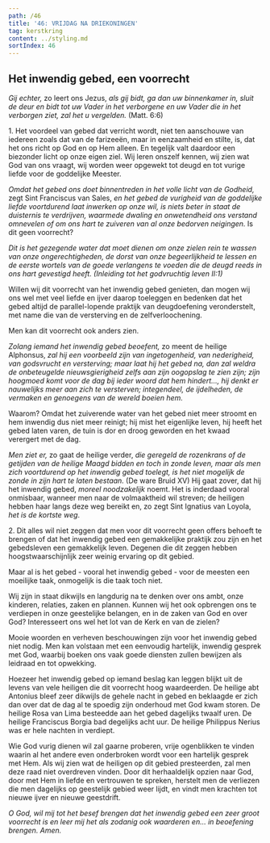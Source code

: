 ```yaml
---
path: /46
title: '46: VRIJDAG NA DRIEKONINGEN'
tag: kerstkring
content: ../styling.md
sortIndex: 46
---
```


## Het inwendig gebed, een voorrecht

_Gij echter,_ zo leert ons Jezus, _als gij bidt, ga dan uw binnenkamer in, sluit de deur en bidt tot uw Vader in het verborgene en uw Vader die in het verborgen ziet, zal het u vergelden._ (Matt. 6:6)

1\. Het voordeel van gebed dat verricht wordt, niet ten aanschouwe van iedereen zoals dat van de farizeeën, maar in eenzaamheid en stilte, is, dat het ons richt op God en op Hem alleen. En tegelijk valt daardoor een biezonder licht op onze eigen ziel. Wij leren onszelf kennen, wij zien wat God van ons vraagt, wij worden weer opgewekt tot deugd en tot vurige liefde voor de goddelijke Meester.

_Omdat het gebed ons doet binnentreden in het volle licht van de Godheid,_ zegt Sint Franciscus van Sales, _en het gebed de vurigheid van de goddelijke liefde voortdurend laat inwerken op onze wil, is niets beter in staat de duisternis te verdrijven, waarmede dwaling en onwetendheid ons verstand omnevelen of om ons hart te zuiveren van al onze bedorven neigingen._ Is dit geen voorrecht?

_Dit is het gezegende water dat moet dienen om onze zielen rein te wassen van onze ongerechtigheden, de dorst van onze begeerlijkheid te lessen en de eerste wortels van de goede verlangens te voeden die de deugd reeds in ons hart gevestigd heeft. (Inleiding tot het godvruchtig leven II:1)_

Willen wij dit voorrecht van het inwendig gebed genieten, dan mogen wij ons wel met veel liefde en ijver daarop toeleggen en bedenken dat het gebed altijd de parallel-lopende praktijk van deugdoefening veronderstelt, met name die van de versterving en de zelfverloochening.

Men kan dit voorrecht ook anders zien.

_Zolang iemand het inwendig gebed beoefent,_ zo meent de heilige Alphonsus, _zal hij een voorbeeld zijn van ingetogenheid, van nederigheid, van godsvrucht en versterving; maar laat hij het gebed na, dan zal weldra de onbeteugelde nieuwsgierigheid zelfs aan zijn oogopslag te zien zijn; zijn hoogmoed komt voor de dag bij ieder woord dat hem hindert..., hij denkt er nauwelijks meer aan zich te versterven; integendeel, de ijdelheden, de vermaken en genoegens van de wereld boeien hem._

Waarom? Omdat het zuiverende water van het gebed niet meer stroomt en hem inwendig dus niet meer reinigt; hij mist het eigenlijke leven, hij heeft het gebed laten varen, de tuin is dor en droog geworden en het kwaad verergert met de dag.

_Men ziet er,_ zo gaat de heilige verder, _die geregeld de rozenkrans of de getijden van de heilige
Maagd bidden en toch in zonde leven, maar als men zich voortdurend op het inwendig gebed toelegt, is het niet mogelijk de zonde in zijn hart te laten bestaan._ (De ware Bruid XV) Hij gaat zover, dat hij het inwendig gebed, _moreel noodzakelijk_ noemt. Het is inderdaad vooral onmisbaar, wanneer men naar de volmaaktheid wil streven; de heiligen hebben haar langs deze weg bereikt en, zo zegt Sint Ignatius van Loyola, _het is de kortste weg_.

2\. Dit alles wil niet zeggen dat men voor dit voorrecht geen offers behoeft te brengen of dat het inwendig gebed een gemakkelijke praktijk zou zijn en het gebedsleven een gemakkelijk leven. Degenen die dit zeggen hebben hoogstwaarschijnlijk zeer weinig ervaring op dit gebied.

Maar al is het gebed - vooral het inwendig gebed - voor de meesten een moeilijke taak, onmogelijk is die taak toch niet.

Wij zijn in staat dikwijls en langdurig na te denken over ons ambt, onze kinderen, relaties, zaken en plannen. Kunnen wij het ook opbrengen ons te verdiepen in onze geestelijke belangen, en in de zaken van God en over God? Interesseert ons wel het lot van de Kerk en van de zielen?

Mooie woorden en verheven beschouwingen zijn voor het inwendig gebed niet nodig. Men kan volstaan met een eenvoudig hartelijk, inwendig gesprek met God, waarbij boeken ons vaak goede diensten zullen bewijzen als leidraad en tot opwekking.

Hoezeer het inwendig gebed op iemand beslag kan leggen blijkt uit de levens van vele heiligen die dit voorrecht hoog waardeerden. De heilige abt Antonius bleef zeer dikwijls de gehele nacht in gebed en beklaagde er zich dan over dat de dag al te spoedig zijn onderhoud met God kwam storen. De heilige Rosa van Lima besteedde aan het gebed dagelijks twaalf uren. De heilige Franciscus Borgia bad degelijks acht uur. De heilige Philippus Nerius was er hele nachten in verdiept.

Wie God vurig dienen wil zal gaarne proberen, vrije ogenblikken te vinden waarin al het andere even onderbroken wordt voor een hartelijk gesprek met Hem. Als wij zien wat de heiligen op dit gebied presteerden, zal men deze raad niet overdreven vinden. Door dit herhaaldelijk opzien naar God, door met Hem in liefde en vertrouwen te spreken, herstelt men de verliezen die men dagelijks op geestelijk gebied weer lijdt, en vindt men krachten tot nieuwe ijver en nieuwe geestdrift.

_O God, wil mij tot het besef brengen dat het inwendig gebed een zeer groot voorrecht is en leer mij het als zodanig ook waarderen en... in beoefening brengen. Amen._

